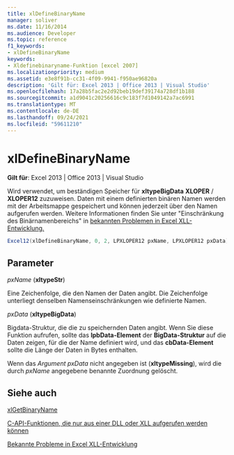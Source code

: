 ```yaml
---
title: xlDefineBinaryName
manager: soliver
ms.date: 11/16/2014
ms.audience: Developer
ms.topic: reference
f1_keywords:
- xlDefineBinaryName
keywords:
- Xldefinebinaryname-Funktion [excel 2007]
ms.localizationpriority: medium
ms.assetid: e3e8f91b-cc31-4f09-9941-f950ae96820a
description: 'Gilt für: Excel 2013 | Office 2013 | Visual Studio'
ms.openlocfilehash: 17a28b5fac2e2d92beb19def39174a728df1b188
ms.sourcegitcommit: a1d9041c20256616c9c183f7d1049142a7ac6991
ms.translationtype: MT
ms.contentlocale: de-DE
ms.lasthandoff: 09/24/2021
ms.locfileid: "59611210"
---
```

# <a name="xldefinebinaryname"></a>xlDefineBinaryName

 **Gilt für**: Excel 2013 | Office 2013 | Visual Studio 
  
Wird verwendet, um beständigen Speicher für **xltypeBigData** **XLOPER** /  **XLOPER12** zuzuweisen. Daten mit einem definierten binären Namen werden mit der Arbeitsmappe gespeichert und können jederzeit über den Namen aufgerufen werden. Weitere Informationen finden Sie unter "Einschränkung des Binärnamenbereichs" in [bekannten Problemen in Excel XLL-Entwicklung.](known-issues-in-excel-xll-development.md)
  
```cs
Excel12(xlDefineBinaryName, 0, 2, LPXLOPER12 pxName, LPXLOPER12 pxData);
```

## <a name="parameters"></a>Parameter

 _pxName_ (**xltypeStr**)
  
Eine Zeichenfolge, die den Namen der Daten angibt. Die Zeichenfolge unterliegt denselben Namenseinschränkungen wie definierte Namen.
  
 _pxData_ (**xltypeBigData**)
  
Bigdata-Struktur, die die zu speichernden Daten angibt. Wenn Sie diese Funktion aufrufen, sollte das **lpbData-Element** der **BigData-Struktur** auf die Daten zeigen, für die der Name definiert wird, und das **cbData-Element** sollte die Länge der Daten in Bytes enthalten. 
  
Wenn das  _Argument pxData_ nicht angegeben ist (**xltypeMissing**), wird die durch  _pxName_ angegebene benannte Zuordnung gelöscht. 
  
## <a name="see-also"></a>Siehe auch



[xlGetBinaryName](xlgetbinaryname.md)


[C-API-Funktionen, die nur aus einer DLL oder XLL aufgerufen werden können](c-api-functions-that-can-be-called-only-from-a-dll-or-xll.md)
  
[Bekannte Probleme in Excel XLL-Entwicklung](known-issues-in-excel-xll-development.md)

